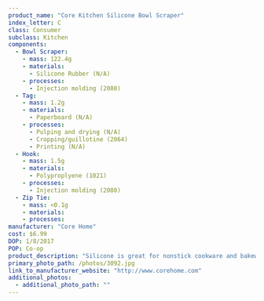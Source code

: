 ```yaml
---
product_name: "Core Kitchen Silicone Bowl Scraper"
index_letter: C
class: Consumer
subclass: Kitchen
components:
  - Bowl Scraper:
    - mass: 122.4g
    - materials:
      - Silicone Rubber (N/A)
    - processes:
      - Injection molding (2080)
  - Tag:
    - mass: 1.2g
    - materials:
      - Paperboard (N/A)
    - processes:
      - Pulping and drying (N/A)
      - Cropping/guillotine (2064)
      - Printing (N/A)
  - Hook:
    - mass: 1.5g
    - materials:
      - Polyproplyene (1021)
    - processes:
      - Injection molding (2080)
  - Zip Tie:
    - mass: <0.1g
    - materials:
    - processes:
manufacturer: "Core Home"
cost: $6.99
DOP: 1/8/2017
POP: Co-op
product_description: "Silicone is great for nonstick cookware and bakeware and will not scratch the surface."
primary_photo_path: /photos/3092.jpg
link_to_manufacturer_website: "http://www.corehome.com"
additional_photos:
  - additional_photo_path: ""
---
```

